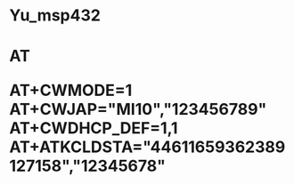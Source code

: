 <h1>Yu_msp432<h1>
<p>AT<p>
AT+CWMODE=1
AT+CWJAP="MI10","123456789"
AT+CWDHCP_DEF=1,1
AT+ATKCLDSTA="44611659362389127158","12345678"